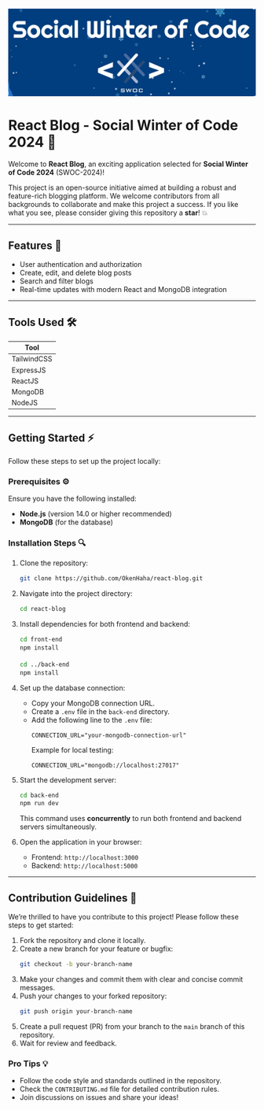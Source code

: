 ![swoc2024 Banner](./swoc.jpg)

# React Blog - Social Winter of Code 2024 🌟

Welcome to **React Blog**, an exciting application selected for **Social Winter of Code 2024** (SWOC-2024)!

This project is an open-source initiative aimed at building a robust and feature-rich blogging platform. We welcome contributors from all backgrounds to collaborate and make this project a success. If you like what you see, please consider giving this repository a **star**! 💥

---

## Features 🔄
- User authentication and authorization
- Create, edit, and delete blog posts
- Search and filter blogs
- Real-time updates with modern React and MongoDB integration

---

## Tools Used 🛠️
| Tool           | 
|----------------|
| TailwindCSS    | 
| ExpressJS      | 
| ReactJS        | 
| MongoDB        | 
| NodeJS         | 

---

## Getting Started ⚡
Follow these steps to set up the project locally:

### Prerequisites ⚙
Ensure you have the following installed:
- **Node.js** (version 14.0 or higher recommended)
- **MongoDB** (for the database)

### Installation Steps 🔍
1. Clone the repository:
   ```bash
   git clone https://github.com/OkenHaha/react-blog.git
   ```

2. Navigate into the project directory:
   ```bash
   cd react-blog
   ```

3. Install dependencies for both frontend and backend:
   ```bash
   cd front-end
   npm install
   
   cd ../back-end
   npm install
   ```

4. Set up the database connection:
   - Copy your MongoDB connection URL.
   - Create a `.env` file in the `back-end` directory.
   - Add the following line to the `.env` file:
     ```env
     CONNECTION_URL="your-mongodb-connection-url"
     ```
     Example for local testing:
     ```env
     CONNECTION_URL="mongodb://localhost:27017"
     ```

5. Start the development server:
   ```bash
   cd back-end
   npm run dev
   ```
   This command uses **concurrently** to run both frontend and backend servers simultaneously.

6. Open the application in your browser:
   - Frontend: `http://localhost:3000`
   - Backend: `http://localhost:5000`

---

## Contribution Guidelines 🔧
We’re thrilled to have you contribute to this project! Please follow these steps to get started:

1. Fork the repository and clone it locally.
2. Create a new branch for your feature or bugfix:
   ```bash
   git checkout -b your-branch-name
   ```
3. Make your changes and commit them with clear and concise commit messages.
4. Push your changes to your forked repository:
   ```bash
   git push origin your-branch-name
   ```
5. Create a pull request (PR) from your branch to the `main` branch of this repository.
6. Wait for review and feedback.

### Pro Tips 💡
- Follow the code style and standards outlined in the repository.
- Check the `CONTRIBUTING.md` file for detailed contribution rules.
- Join discussions on issues and share your ideas!

